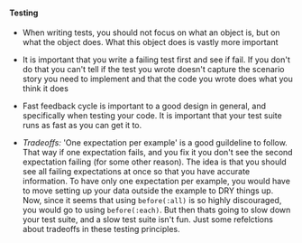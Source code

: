 #### Testing

- When writing tests, you should not focus on what an object is, but on what the object does. What this object does is vastly more important

- It is important that you write a failing test first and see if fail. If you don't do that you can't tell if the test you wrote doesn't capture the scenario story you need to implement and that the code you wrote does what you think it does

- Fast feedback cycle is important to a good design in general, and specifically when testing your code. It is important that your test suite runs as fast as you can get it to. 

- *Tradeoffs:* 'One expectation per example' is a good guildeline to follow. That way if one expectation fails, and you fix it you don't see the second expectation failing (for some other reason). The idea is that you should see all failing expectations at once so that you have accurate information. To have only one expectation per example, you would have to move setting up your data outside the example to DRY things up. Now, since it seems that using `before(:all)` is so highly discouraged, you would go to using `before(:each)`. But then thats going to slow down your test suite, and a slow test suite isn't fun. Just some refelctions about tradeoffs in these testing principles.
